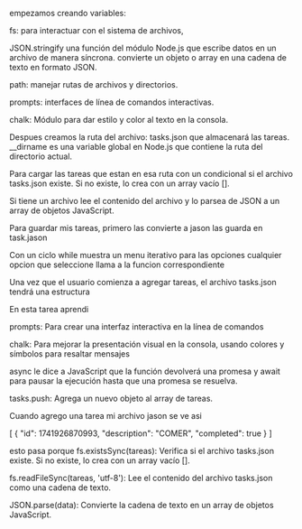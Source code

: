 empezamos creando variables:

fs:  para interactuar con el sistema de archivos, 

JSON.stringify una función del módulo Node.js que escribe datos en un archivo de manera síncrona. convierte un objeto o array en una cadena de texto en formato JSON.


path:  manejar rutas de archivos y directorios.

prompts: interfaces de línea de comandos interactivas.

chalk: Módulo para dar estilo y color al texto en la consola.



Despues creamos  la ruta del archivo:  tasks.json que almacenará las tareas. __dirname es una variable global en Node.js que contiene la ruta del directorio actual.


Para cargar las tareas que estan en esa ruta  con un condicional si el archivo tasks.json existe. Si no existe, lo crea con un array vacío []. 


Si tiene un archivo lee el contenido del archivo y lo parsea de JSON a un array de objetos JavaScript.



Para  guardar mis tareas,  primero las convierte a jason  las guarda en task.jason


Con un ciclo while muestra un menu iterativo  para las opciones  cualquier opcion que seleccione llama  a la funcion correspondiente 



Una vez que el usuario comienza a agregar tareas, el archivo tasks.json tendrá una estructura 



En esta tarea aprendi 

prompts: Para crear una interfaz interactiva en la línea de comandos

chalk: Para mejorar la presentación visual en la consola, usando colores y símbolos para resaltar mensajes 

async le dice a JavaScript que la función devolverá una promesa y await para pausar la ejecución hasta que una promesa se resuelva. 

tasks.push: Agrega un nuevo objeto al array de tareas.


Cuando agrego una tarea mi archivo jason se ve asi

[
  {
    "id": 1741926870993,
    "description": "COMER",
    "completed": true
  }
]


esto pasa porque fs.existsSync(tareas): Verifica si el archivo tasks.json existe. Si no existe, lo crea con un array vacío [].

fs.readFileSync(tareas, 'utf-8'): Lee el contenido del archivo tasks.json como una cadena de texto.

JSON.parse(data): Convierte la cadena de texto en un array de objetos JavaScript.



